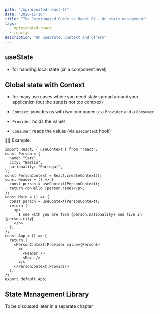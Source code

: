 ```yaml
---
path: "/opinionated-react-02"
date: "2020-11-16"
title: "The Opinionated Guide to React 02 - On state management"
tags:
  - opinionated-react
  - reactjs
description: "On useState, Context and others"
---
```


## useState

- for handling local state (on a component level)

## Global state with Context

- for many use cases where you need state spread around your application (but the state is not too complex)

- `Context`: provides us with two components: a `Provider` and a `Consumer`.
- `Provider`: holds the values
- `Consumer`: reads the values (via `useContext` hook)

🕵️‍♀️ Example:

```
import React, { useContext } from "react";
const Person = {
  name: "Sara",
  city: "Berlin",
  nationality: "Portugal",
};
const PersonContext = React.createContext();
const Header = () => {
  const person = useContext(PersonContext);
  return <p>Hello {person.name}</p>;
};
const Main = () => {
  const person = useContext(PersonContext);
  return (
    <p>
      I see with you are from {person.nationality} and live in {person.city}
    </p>
  );
};
const App = () => {
  return (
    <PersonContext.Provider value={Person}>
      <>
        <Header />
        <Main />
      </>
    </PersonContext.Provider>
  );
};
export default App;
```

## State Management Library

To be discussed later in a separate chapter
